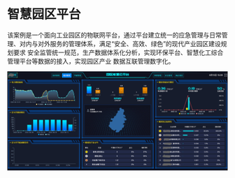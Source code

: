 # 智慧园区平台

该案例是一个面向工业园区的物联网平台，通过平台建立统一的应急管理与日常管理、对内与对外服务的管理体系，满足“安全、高效、绿色”的现代产业园区建设规划要求 安全监管统一规范，生产数据体系化分析，实现环保平台、智慧化工综合管理平台等数据的接入，实现园区产业 数据互联管理数字化。

![](../public/imgs/cases/zhyq01.png)
